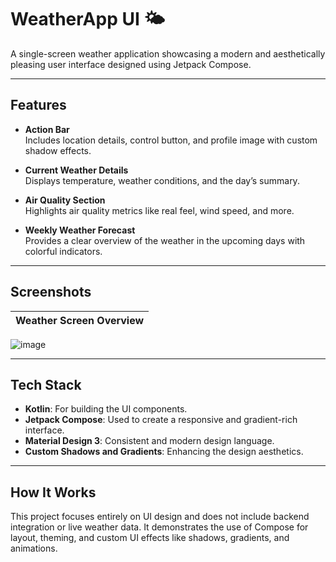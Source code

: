 # WeatherApp UI 🌤️

A single-screen weather application showcasing a modern and aesthetically pleasing user interface designed using Jetpack Compose.

---

## Features

- **Action Bar**  
  Includes location details, control button, and profile image with custom shadow effects.

- **Current Weather Details**  
  Displays temperature, weather conditions, and the day’s summary.

- **Air Quality Section**  
  Highlights air quality metrics like real feel, wind speed, and more.

- **Weekly Weather Forecast**  
  Provides a clear overview of the weather in the upcoming days with colorful indicators.

---

## Screenshots

| Weather Screen Overview |
|--------------------------|
![image](https://github.com/user-attachments/assets/5b9badf5-36ee-46f7-bcb0-4881307a3938)


---

## Tech Stack

- **Kotlin**: For building the UI components.
- **Jetpack Compose**: Used to create a responsive and gradient-rich interface.
- **Material Design 3**: Consistent and modern design language.
- **Custom Shadows and Gradients**: Enhancing the design aesthetics.

---

## How It Works

This project focuses entirely on UI design and does not include backend integration or live weather data. It demonstrates the use of Compose for layout, theming, and custom UI effects like shadows, gradients, and animations.
